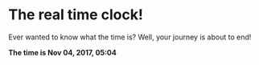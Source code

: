 # The real time clock!

Ever wanted to know what the time is? Well, your journey is about to end!

**The time is Nov 04, 2017, 05:04**